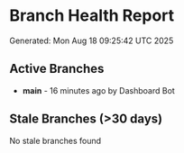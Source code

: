 # Branch Health Report
Generated: Mon Aug 18 09:25:42 UTC 2025

## Active Branches
- **main** - 16 minutes ago by Dashboard Bot

## Stale Branches (>30 days)
No stale branches found
